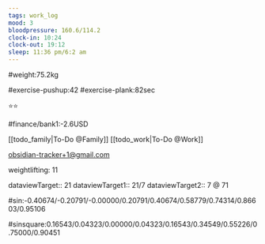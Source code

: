 ```yaml
---
tags: work_log
mood: 3
bloodpressure: 160.6/114.2
clock-in: 10:24
clock-out: 19:12
sleep: 11:36 pm/6:2 am
---
```


#weight:75.2kg

#exercise-pushup:42
#exercise-plank:82sec


⭐⭐

#finance/bank1:-2.6USD

[[todo_family|To-Do @Family]]
[[todo_work|To-Do @Work]]

obsidian-tracker+1@gmail.com

weightlifting: 11

dataviewTarget:: 21
dataviewTarget1:: 21/7
dataviewTarget2:: 7 @ 71

#sin:-0.40674/-0.20791/-0.00000/0.20791/0.40674/0.58779/0.74314/0.86603/0.95106

#sinsquare:0.16543/0.04323/0.00000/0.04323/0.16543/0.34549/0.55226/0.75000/0.90451

